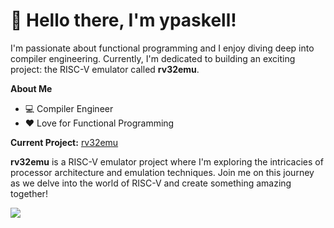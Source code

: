 # 👋 Hello there, I'm ypaskell!

I'm passionate about functional programming and I enjoy diving deep into compiler engineering. Currently, I'm dedicated to building an exciting project: the RISC-V emulator called **rv32emu**.

**About Me**

- 💻 Compiler Engineer
- ❤️ Love for Functional Programming

**Current Project:** [rv32emu](https://github.com/your_username/rv32emu)

**rv32emu** is a RISC-V emulator project where I'm exploring the intricacies of processor architecture and emulation techniques. Join me on this journey as we delve into the world of RISC-V and create something amazing together!


[![](https://raw.githubusercontent.com/ypaskell/ypaskell/master/profile-summary-card-output/nord_bright/0-profile-details.svg)](https://github.com/vn7n24fzkq/github-profile-summary-cards)
